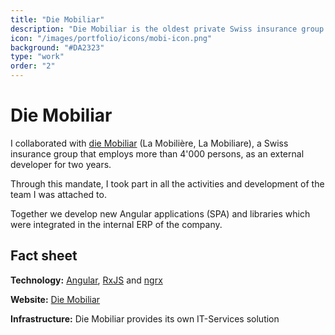 ```yaml
---
title: "Die Mobiliar"
description: "Die Mobiliar is the oldest private Swiss insurance group."
icon: "/images/portfolio/icons/mobi-icon.png"
background: "#DA2323"
type: "work"
order: "2"
---
```


# Die Mobiliar

I collaborated with [die Mobiliar](https://www.mobiliar.ch/) (La Mobilière, La Mobiliare), a Swiss insurance group that employs more than 4'000 persons, as an external developer for two years.

Through this mandate, I took part in all the activities and development of the team I was attached to.

Together we develop new Angular applications (SPA) and libraries which were integrated in the internal ERP of the company.

## Fact sheet

**Technology:** [Angular](https://angular.io/), [RxJS](https://rxjs.dev/) and [ngrx](https://ngrx.io/)

**Website:** [Die Mobiliar](https://www.mobiliar.ch/)

**Infrastructure:** Die Mobiliar provides its own IT-Services solution
